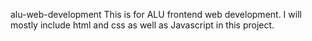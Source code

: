 alu-web-development
This is for ALU frontend web development. I will mostly include html and css as well as Javascript in this project.
